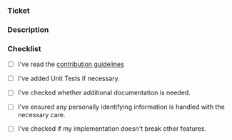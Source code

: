 ### Ticket
<!-- Ticket, issue or anything else that 1. describes the feature and 2. proves its need. -->

### Description
<!-- You can 1. describe what this pull request implements, 2. give an overview of the proposed solution, 3. add any further comments you might find important, such as why something is missing; whether there are dependencies for this to be merged. Feel free also to add demos (screenshots, videos) if you find that useful. -->

### Checklist
<!-- Tick with "x" the boxes that apply. You can also fill these out after creating the PR. -->
* [ ] I've read the [contribution guidelines](CONTRIBUTING.md)
* [ ] I've added Unit Tests if necessary.
* [ ] I've checked whether additional documentation is needed.
* [ ] I've ensured any personally identifying information is handled with the necessary care.
* [ ] I've checked if my implementation doesn't break other features.

